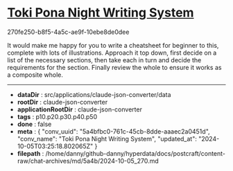 # [Toki Pona Night Writing System](https://claude.ai/chat/5a4bfbc0-761c-45cb-8dde-aaaec2a0451d)

270fe250-b8f5-4a5c-ae9f-10ebe8de0dee

It would make me happy for you to write a cheatsheet for beginner to this, complete with lots of illustrations. Approach it top down, first decide on a list of the necessary sections, then take each in turn and decide the requirements for the section. Finally review the whole to ensure it works as a composite whole.

---

* **dataDir** : src/applications/claude-json-converter/data
* **rootDir** : claude-json-converter
* **applicationRootDir** : claude-json-converter
* **tags** : p10.p20.p30.p40.p50
* **done** : false
* **meta** : {
  "conv_uuid": "5a4bfbc0-761c-45cb-8dde-aaaec2a0451d",
  "conv_name": "Toki Pona Night Writing System",
  "updated_at": "2024-10-05T03:25:18.802065Z"
}
* **filepath** : /home/danny/github-danny/hyperdata/docs/postcraft/content-raw/chat-archives/md/5a4b/2024-10-05_270.md